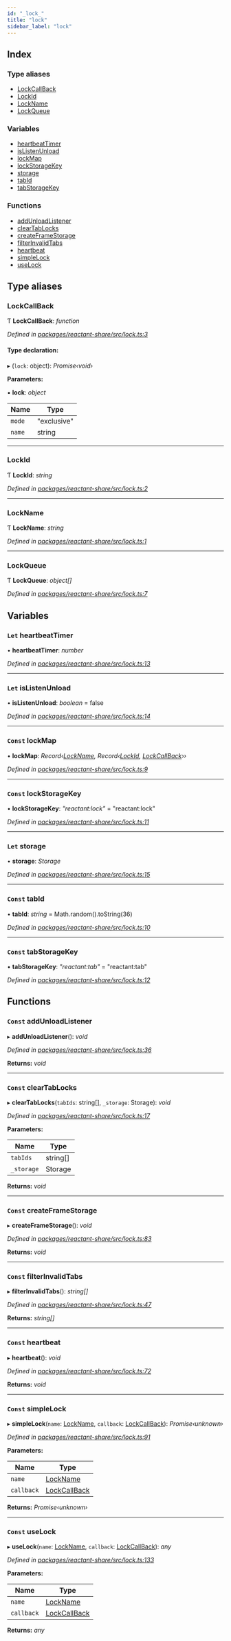 ```yaml
---
id: "_lock_"
title: "lock"
sidebar_label: "lock"
---
```


## Index

### Type aliases

* [LockCallBack](_lock_.md#lockcallback)
* [LockId](_lock_.md#lockid)
* [LockName](_lock_.md#lockname)
* [LockQueue](_lock_.md#lockqueue)

### Variables

* [heartbeatTimer](_lock_.md#let-heartbeattimer)
* [isListenUnload](_lock_.md#let-islistenunload)
* [lockMap](_lock_.md#const-lockmap)
* [lockStorageKey](_lock_.md#const-lockstoragekey)
* [storage](_lock_.md#let-storage)
* [tabId](_lock_.md#const-tabid)
* [tabStorageKey](_lock_.md#const-tabstoragekey)

### Functions

* [addUnloadListener](_lock_.md#const-addunloadlistener)
* [clearTabLocks](_lock_.md#const-cleartablocks)
* [createFrameStorage](_lock_.md#const-createframestorage)
* [filterInvalidTabs](_lock_.md#const-filterinvalidtabs)
* [heartbeat](_lock_.md#const-heartbeat)
* [simpleLock](_lock_.md#const-simplelock)
* [useLock](_lock_.md#const-uselock)

## Type aliases

###  LockCallBack

Ƭ **LockCallBack**: *function*

*Defined in [packages/reactant-share/src/lock.ts:3](https://github.com/unadlib/reactant/blob/03d0c8fd/packages/reactant-share/src/lock.ts#L3)*

#### Type declaration:

▸ (`lock`: object): *Promise‹void›*

**Parameters:**

▪ **lock**: *object*

Name | Type |
------ | ------ |
`mode` | "exclusive" |
`name` | string |

___

###  LockId

Ƭ **LockId**: *string*

*Defined in [packages/reactant-share/src/lock.ts:2](https://github.com/unadlib/reactant/blob/03d0c8fd/packages/reactant-share/src/lock.ts#L2)*

___

###  LockName

Ƭ **LockName**: *string*

*Defined in [packages/reactant-share/src/lock.ts:1](https://github.com/unadlib/reactant/blob/03d0c8fd/packages/reactant-share/src/lock.ts#L1)*

___

###  LockQueue

Ƭ **LockQueue**: *object[]*

*Defined in [packages/reactant-share/src/lock.ts:7](https://github.com/unadlib/reactant/blob/03d0c8fd/packages/reactant-share/src/lock.ts#L7)*

## Variables

### `Let` heartbeatTimer

• **heartbeatTimer**: *number*

*Defined in [packages/reactant-share/src/lock.ts:13](https://github.com/unadlib/reactant/blob/03d0c8fd/packages/reactant-share/src/lock.ts#L13)*

___

### `Let` isListenUnload

• **isListenUnload**: *boolean* = false

*Defined in [packages/reactant-share/src/lock.ts:14](https://github.com/unadlib/reactant/blob/03d0c8fd/packages/reactant-share/src/lock.ts#L14)*

___

### `Const` lockMap

• **lockMap**: *Record‹[LockName](_lock_.md#lockname), Record‹[LockId](_lock_.md#lockid), [LockCallBack](_lock_.md#lockcallback)››*

*Defined in [packages/reactant-share/src/lock.ts:9](https://github.com/unadlib/reactant/blob/03d0c8fd/packages/reactant-share/src/lock.ts#L9)*

___

### `Const` lockStorageKey

• **lockStorageKey**: *"reactant:lock"* = "reactant:lock"

*Defined in [packages/reactant-share/src/lock.ts:11](https://github.com/unadlib/reactant/blob/03d0c8fd/packages/reactant-share/src/lock.ts#L11)*

___

### `Let` storage

• **storage**: *Storage*

*Defined in [packages/reactant-share/src/lock.ts:15](https://github.com/unadlib/reactant/blob/03d0c8fd/packages/reactant-share/src/lock.ts#L15)*

___

### `Const` tabId

• **tabId**: *string* = Math.random().toString(36)

*Defined in [packages/reactant-share/src/lock.ts:10](https://github.com/unadlib/reactant/blob/03d0c8fd/packages/reactant-share/src/lock.ts#L10)*

___

### `Const` tabStorageKey

• **tabStorageKey**: *"reactant:tab"* = "reactant:tab"

*Defined in [packages/reactant-share/src/lock.ts:12](https://github.com/unadlib/reactant/blob/03d0c8fd/packages/reactant-share/src/lock.ts#L12)*

## Functions

### `Const` addUnloadListener

▸ **addUnloadListener**(): *void*

*Defined in [packages/reactant-share/src/lock.ts:36](https://github.com/unadlib/reactant/blob/03d0c8fd/packages/reactant-share/src/lock.ts#L36)*

**Returns:** *void*

___

### `Const` clearTabLocks

▸ **clearTabLocks**(`tabIds`: string[], `_storage`: Storage): *void*

*Defined in [packages/reactant-share/src/lock.ts:17](https://github.com/unadlib/reactant/blob/03d0c8fd/packages/reactant-share/src/lock.ts#L17)*

**Parameters:**

Name | Type |
------ | ------ |
`tabIds` | string[] |
`_storage` | Storage |

**Returns:** *void*

___

### `Const` createFrameStorage

▸ **createFrameStorage**(): *void*

*Defined in [packages/reactant-share/src/lock.ts:83](https://github.com/unadlib/reactant/blob/03d0c8fd/packages/reactant-share/src/lock.ts#L83)*

**Returns:** *void*

___

### `Const` filterInvalidTabs

▸ **filterInvalidTabs**(): *string[]*

*Defined in [packages/reactant-share/src/lock.ts:47](https://github.com/unadlib/reactant/blob/03d0c8fd/packages/reactant-share/src/lock.ts#L47)*

**Returns:** *string[]*

___

### `Const` heartbeat

▸ **heartbeat**(): *void*

*Defined in [packages/reactant-share/src/lock.ts:72](https://github.com/unadlib/reactant/blob/03d0c8fd/packages/reactant-share/src/lock.ts#L72)*

**Returns:** *void*

___

### `Const` simpleLock

▸ **simpleLock**(`name`: [LockName](_lock_.md#lockname), `callback`: [LockCallBack](_lock_.md#lockcallback)): *Promise‹unknown›*

*Defined in [packages/reactant-share/src/lock.ts:91](https://github.com/unadlib/reactant/blob/03d0c8fd/packages/reactant-share/src/lock.ts#L91)*

**Parameters:**

Name | Type |
------ | ------ |
`name` | [LockName](_lock_.md#lockname) |
`callback` | [LockCallBack](_lock_.md#lockcallback) |

**Returns:** *Promise‹unknown›*

___

### `Const` useLock

▸ **useLock**(`name`: [LockName](_lock_.md#lockname), `callback`: [LockCallBack](_lock_.md#lockcallback)): *any*

*Defined in [packages/reactant-share/src/lock.ts:133](https://github.com/unadlib/reactant/blob/03d0c8fd/packages/reactant-share/src/lock.ts#L133)*

**Parameters:**

Name | Type |
------ | ------ |
`name` | [LockName](_lock_.md#lockname) |
`callback` | [LockCallBack](_lock_.md#lockcallback) |

**Returns:** *any*
